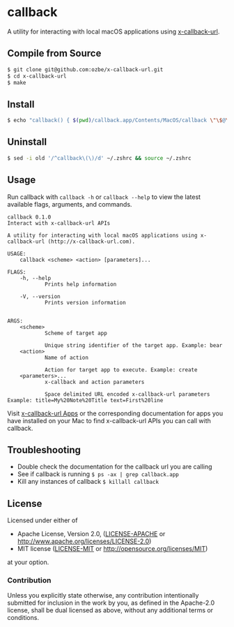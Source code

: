 # callback

A utility for interacting with local macOS applications using [x-callback-url](http://x-callback-url.com).

## Compile from Source

```bash
$ git clone git@github.com:ozbe/x-callback-url.git
$ cd x-callback-url
$ make
```

## Install

```bash
$ echo "callback() { $(pwd)/callback.app/Contents/MacOS/callback \"\$@\" ;}" >> ~/.zshrc && source ~/.zshrc
```
## Uninstall

```bash
$ sed -i old '/^callback\(\)/d' ~/.zshrc && source ~/.zshrc
```

## Usage

Run callback with `callback -h` or `callback --help` to view the latest available flags, arguments, and
commands.

```text
callback 0.1.0
Interact with x-callback-url APIs

A utility for interacting with local macOS applications using x-callback-url (http://x-callback-url.com).

USAGE:
    callback <scheme> <action> [parameters]...

FLAGS:
    -h, --help       
            Prints help information

    -V, --version    
            Prints version information


ARGS:
    <scheme>           
            Scheme of target app
            
            Unique string identifier of the target app. Example: bear
    <action>           
            Name of action
            
            Action for target app to execute. Example: create
    <parameters>...    
            x-callback and action parameters
            
            Space delimited URL encoded x-callback-url parameters Example: title=My%20Note%20Title text=First%20line
```

Visit [x-callback-url Apps](http://x-callback-url.com/apps/) or the corresponding documentation for apps you have installed on your Mac to find x-callback-url APIs you can call with callback.

## Troubleshooting

* Double check the documentation for the callback url you are calling
* See if callback is running `$ ps -ax | grep callback.app` 
* Kill any instances of callback `$ killall callback` 

## License

Licensed under either of

 * Apache License, Version 2.0, ([LICENSE-APACHE](LICENSE-APACHE) or http://www.apache.org/licenses/LICENSE-2.0)
 * MIT license ([LICENSE-MIT](LICENSE-MIT) or http://opensource.org/licenses/MIT)

at your option.

### Contribution

Unless you explicitly state otherwise, any contribution intentionally
submitted for inclusion in the work by you, as defined in the Apache-2.0
license, shall be dual licensed as above, without any additional terms or
conditions.